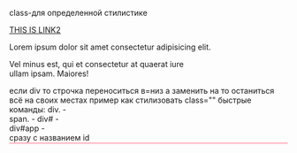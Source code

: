 class-для определенной стилистике  <div id="header" class="header">
<style>
        .header {
            border-bottom:3px solid pink ;
         }
    </style> 

<div>
    <a href="#">THIS IS LINK2</a>
</div>

<p>Lorem ipsum dolor sit amet consectetur adipisicing elit. <div class="color"> Vel minus est, qui et consectetur at quaerat iure</div> ullam ipsam. Maiores!</p> если div то строчка переноситься в=низ
а заменить на <span> то останиться всё на своих местах
    пример как стилизовать class=""
быстрые команды:
div. - <div class=""></div>
span. - <span class=""></span>
div# - <div id=""></div>
div#app - <div id="app"></div> сразу с названием id